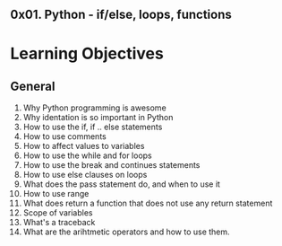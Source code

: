 ## 0x01. Python - if/else, loops, functions

# Learning Objectives

## General
 1. Why Python programming is awesome
 2. Why identation is so important in Python
 3. How to use the if, if .. else statements
 4. How to use comments
 5. How to affect values to variables
 6. How to use the while and for loops
 7. How to use the break and continues statements
 8. How to use else clauses on loops
 9. What does the pass statement do, and when to use it
 10. How to use range
 11. What does return a function that does not use any return statement
 12. Scope of variables
 13. What's a traceback
 14. What are the arihtmetic operators and how to use them.
